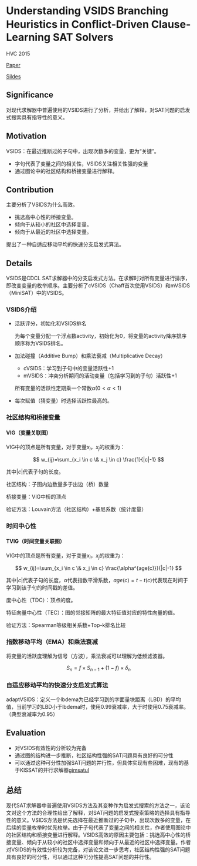 # Understanding VSIDS Branching Heuristics in Conﬂict-Driven Clause-Learning SAT Solvers

HVC 2015

[Paper](./HVC_2015_VSIDS.pdf)

[Sildes](./HVC_2015_VSIDS_marp.html)

## Significance

对现代求解器中普遍使用的VSIDS进行了分析，并给出了解释，对SAT问题的启发式搜索具有指导性的意义。

## Motivation

VSIDS：在最近推断过的子句中，出现次数多的变量，更为“关键”。

- 字句代表了变量之间的相关性，VSIDS关注相关性强的变量
- 通过图论中的社区结构和桥接变量进行解释。

## Contribution

主要分析了VSIDS为什么高效。

- 挑选高中心性的桥接变量。
- 倾向于从较小的社区中选择变量。
- 倾向于从最近的社区中选择变量。

提出了一种自适应移动平均的快速分支启发式算法。

## Details

VSIDS是CDCL SAT求解器中的分支启发式方法。在求解时对所有变量进行排序，即改变变量的枚举顺序。主要分析了cVSIDS（Chaff首次使用VSIDS）和mVSIDS（MiniSAT）中的VSIDS。

### VSIDS介绍

- 活跃评分，初始化和VSIDS排名

  为每个变量分配一个浮点数activity，初始化为0，将变量的activity降序排序顺序称为VSIDS排名。

- 加法碰撞（Additive Bump）和乘法衰减（Multiplicative Decay）

  - cVSIDS：学习到子句中的变量活跃性+1
  - mVSIDS：冲突分析期间的活动变量（包括学习到的子句）活跃性+1

  所有变量的活跃性定期乘一个常数$\alpha(0<\alpha<1)$

- 每次赋值（猜变量）时选择活跃性最高的。

### 社区结构和桥接变量

#### VIG（变量关联图）

VIG中的顶点是所有变量，对于变量$x_i$，$x_j$的权重为：

$$
w_{ij}=\sum_{x_i \in c \& x_j \in c} \frac{1}{|c|-1}
$$

其中$|c|$代表子句的长度。

社区结构：子图内边数量多于出边（桥）数量

桥接变量：VIG中桥的顶点

验证方法：Louvain方法（社区结构）+基尼系数（统计度量）

### 时间中心性

#### TVIG（时间变量关联图）

VIG中的顶点是所有变量，对于变量$x_i$，$x_j$的权重为：

$$
w_{ij}=\sum_{x_i \in c \& x_j \in c} \frac{\alpha^{age(c)}}{|c|-1}
$$

其中$|c|$代表子句的长度，$\alpha$代表指数平滑系数，$age(c)=t-t(c)$代表现在时间于学习到该子句的时间戳的差值。

度中心性（TDC）：顶点的度。

特征向量中心性（TEC）：图的邻接矩阵的最大特征值对应的特性向量的值。

验证方法：Spearman等级相关系数+Top-k排名比较

### 指数移动平均（EMA）和乘法衰减

将变量的活跃度理解为信号（方波），乘法衰减可以理解为低频滤波器。

$$
S_n=f\times S_{n-1}+(1-f)\times \delta_n
$$

### 自适应移动平均的快速分支启发式算法

adaptVSIDS：定义一个lbdema为已经学习到的字面量块距离（LBD）的平均值，当前学习的LBD小于lbdema时，使用0.99衰减率，大于时使用0.75衰减率。（典型衰减率为0.95）

## Evaluation

- 对VSIDS有效性的分析较为完备
- 通过图的结构进一步推断，社区结构性强的SAT问题具有良好的可分性
- 可以通过这种可分性加强SAT问题的并行性，但具体实现有些困难，现有的基于KISSAT的并行求解器[gimsatul](https://github.com/arminbiere/gimsatul)

## 总结

现代SAT求解器中普遍使用VSIDS方法及其变种作为启发式搜索的方法之一，该论文对这个方法的合理性给出了解释，对SAT问题的启发式搜索策略的选择具有指导性的意义。VSIDS方法是优先选择在最近推断过的子句中，出现次数多的变量，在后续的变量枚举时优先枚举。由于子句代表了变量之间的相关性，作者使用图论中的社区结构和桥接变量进行解释。VSIDS高效的原因主要包括：挑选高中心性的桥接变量、倾向于从较小的社区中选择变量和倾向于从最近的社区中选择变量。作者对VSIDS的有效性分析较为完备，对该论文进一步思考，社区结构性强的SAT问题具有良好的可分性，可以通过这种可分性提高SAT问题的并行性。

